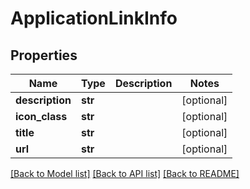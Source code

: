 # ApplicationLinkInfo

## Properties
Name | Type | Description | Notes
------------ | ------------- | ------------- | -------------
**description** | **str** |  | [optional] 
**icon_class** | **str** |  | [optional] 
**title** | **str** |  | [optional] 
**url** | **str** |  | [optional] 

[[Back to Model list]](../README.md#documentation-for-models) [[Back to API list]](../README.md#documentation-for-api-endpoints) [[Back to README]](../README.md)


